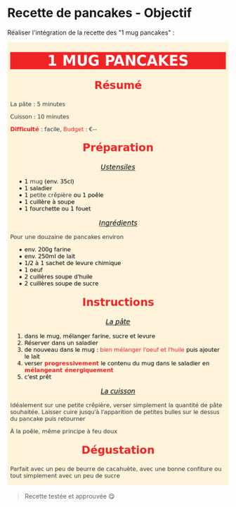 # Recette de pancakes - Objectif

Réaliser l'intégration de la recette des "1 mug pancakes" :

![recette](recette-pancake.png)

> Recette testée et approuvée :yum:
